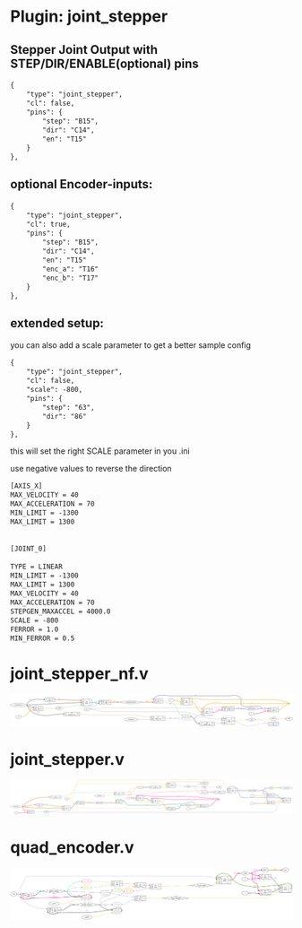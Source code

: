 # Plugin: joint_stepper

## Stepper Joint Output with STEP/DIR/ENABLE(optional) pins

```
{
    "type": "joint_stepper",
    "cl": false,
    "pins": {
        "step": "B15",
        "dir": "C14",
        "en": "T15"
    }
},
```

## optional Encoder-inputs:

```
{
    "type": "joint_stepper",
    "cl": true,
    "pins": {
        "step": "B15",
        "dir": "C14",
        "en": "T15"
        "enc_a": "T16"
        "enc_b": "T17"
    }
},
```

##  extended setup:

you can also add a scale parameter to get a better sample config

```
{
    "type": "joint_stepper",
    "cl": false,
    "scale": -800,
    "pins": {
        "step": "63",
        "dir": "86"
    }
},
```

this will set the right SCALE parameter in you .ini

use negative values to reverse the direction

```
[AXIS_X]
MAX_VELOCITY = 40
MAX_ACCELERATION = 70
MIN_LIMIT = -1300
MAX_LIMIT = 1300


[JOINT_0]

TYPE = LINEAR
MIN_LIMIT = -1300
MAX_LIMIT = 1300
MAX_VELOCITY = 40
MAX_ACCELERATION = 70
STEPGEN_MAXACCEL = 4000.0
SCALE = -800
FERROR = 1.0
MIN_FERROR = 0.5
```

# joint_stepper_nf.v
![graphviz](./joint_stepper_nf.svg)


# joint_stepper.v
![graphviz](./joint_stepper.svg)


# quad_encoder.v
![graphviz](./quad_encoder.svg)

